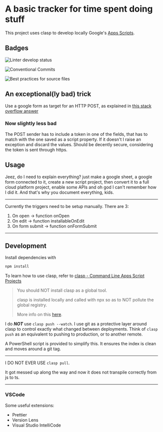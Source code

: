 # A basic tracker for time spent doing stuff

This project uses clasp to develop locally Google's [Apps Scripts](https://developers.google.com/apps-script).

## Badges

<!-- TODO add tests badge -->

![Linter develop status](https://github.com/erclu/time-tracker/workflows/Linter/badge.svg?branch=develop)

![Conventional Commits](https://github.com/erclu/time-tracker/workflows/Conventional%20Commits/badge.svg)

![Best practices for source files](https://github.com/erclu/time-tracker/workflows/Best%20practices%20for%20source%20files/badge.svg)

## An exceptional(ly bad) trick

Use a google form as target for an HTTP POST, as explained in [this stack overflow answer](https://stackoverflow.com/a/47444396)

### Now slightly less bad

The POST sender has to include a token in one of the fields, that has to match with the one saved as a script property.
If it doesn't I raise an exception and discard the values. Should be decently secure, considering the token is sent through https.

## Usage

Jeez, do I need to explain everything? just make a google sheet, a google form connected to it, create a new script project, then convert it to a full cloud platform project, enable some APIs and oh god I can't remember how I did it. And that's why you document everything, kids.

---

Currently the triggers need to be setup manually. There are 3:

1. On open -> function onOpen
2. On edit -> function installableOnEdit
3. On form submit -> function onFormSubmit

---

## Development

Install dependencies with

```bash
npm install
```

To learn how to use clasp, refer to [clasp - Command Line Apps Script Projects](https://github.com/google/clasp)

> You should NOT install clasp as a global tool.
>
> clasp is installed locally and called with npx so as to NOT pollute the global registry.
>
> More info on this [here](https://medium.com/@maybekatz/introducing-npx-an-npm-package-runner-55f7d4bd282b).

I do **_NOT_** use `clasp push --watch`. I use git as a protective layer around clasp to control exactly what changed between deployments. Think of `clasp push` as an equivalent to pushing to production, or to another remote.

A PowerShell script is provided to simplify this. It ensures the index is clean and moves around a git tag.

---

I DO NOT EVER USE `clasp pull`.

It got messed up along the way and now it does not transpile correctly from js to ts.

---

### VSCode

Some useful extensions:

- Prettier
- Version Lens
- Visual Studio IntelliCode
